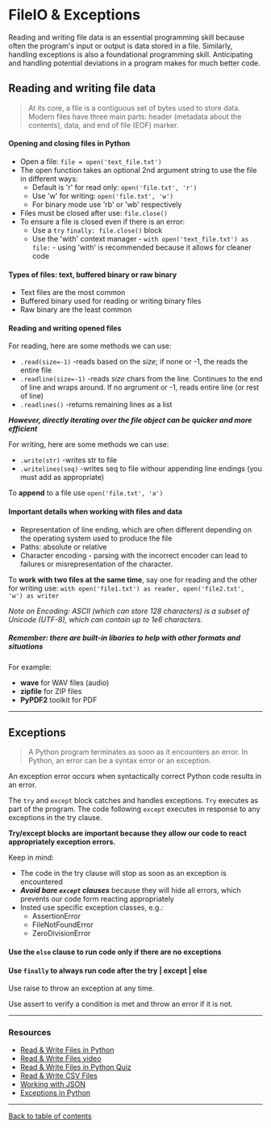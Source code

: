 # FileIO & Exceptions
Reading and writing file data is an essential programming skill because often the program's input or output is data stored in a file.
Similarly, handling exceptions is also a foundational programming skill.  Anticipating and handling potential deviations in a program makes for much better code.

## Reading and writing file data
> At its core, a file is a contiguous set of bytes used to store data.  Modern files have three main parts: header (metadata about the contents), data, and end of file (EOF) marker.

#### Opening and closing files in Python
- Open a file:  `file = open('text_file.txt')`
- The open function takes an optional 2nd argument string to use the file in different ways:
  - Default is 'r' for read only: `open('file.txt', 'r')`
  - Use 'w' for writing: `open('file.txt', 'w')`
  - For binary mode use 'rb' or 'wb' respectively
- Files must be closed after use:  `file.close()`
- To ensure a file is closed even if there is an error:
  - Use a `try` `finally: file.close()` block
  - Use the 'with' context manager - `with open('text_file.txt') as file:` - using 'with' is recommended because it allows for cleaner code

#### Types of files: text, buffered binary or raw binary

- Text files are the most common
- Buffered binary used for reading or writing binary files
- Raw binary are the least common

#### Reading and writing opened files
For reading, here are some methods we can use:
- `.read(size=-1)` -reads based on the *size*; if none or -1, the reads the entire file
- `.readline(size=-1)` -reads *size* chars from the line.  Continues to the end of line and wraps around.  If no argrument or -1, reads entire line (or rest of line)
- `.readlines()` -returns remaining lines as a list

***However, directly iterating over the file object can be quicker and more efficient***

For writing, here are some methods we can use:
- `.write(str)` -writes str to file
- `.writelines(seq)` -writes seq to file withour appending line endings (you must add as appropriate)

To **append** to a file use `open('file.txt', 'a')`

#### Important details when working with files and data

- Representation of line ending, which are often different depending on the operating system used to produce the file
- Paths: absolute or relative
- Character encoding - parsing with the incorrect encoder can lead to failures or misrepresentation of the character.

To **work with two files at the same time**, say one for reading and the other for writing use:
`with open('file1.txt') as reader, open('file2.txt', 'w') as writer`

*Note on Encoding: ASCII (which can store 128 characters) is a subset of Unicode (UTF-8), which can contain up to 1e6 characters.*

##### Remember: there are built-in libaries to help with other formats and situations
For example:
- **wave** for WAV files (audio)
- **zipfile** for ZIP files
- **PyPDF2** toolkit for PDF

---

## Exceptions
> A Python program terminates as soon as it encounters an error. In Python, an error can be a syntax error or an exception.

An exception error occurs when syntactically correct Python code results in an error.

The `try` and `except` block catches and handles exceptions. `Try` executes as part of the program. The code following `except` executes in response to any exceptions in the try clause.

**Try/except blocks are important because they allow our code to react appropriately exception errors.**

Keep in mind:
- The code in the try clause will stop as soon as an exception is encountered
- ***Avoid bare `except` clauses*** because they will hide all errors, which prevents our code form reacting appropriately
- Insted use specific exception classes, e.g.:
  - AssertionError
  - FileNotFoundError
  - ZeroDivisionError

#### Use the `else` clause to run code only if there are no exceptions

#### Use `finally` to always run code after the try | except | else

Use raise to throw an exception at any time.

Use assert to verify a condition is met and throw an error if it is not.

---

### Resources

- [Read & Write Files in Python](https://realpython.com/read-write-files-python/)
- [Read & Write Files video](https://realpython.com/courses/reading-and-writing-files-python/)
- [Read & Write Files in Python Quiz](https://realpython.com/quizzes/read-write-files-python/)
- [Read & Write CSV Files](https://realpython.com/python-csv/)
- [Working with JSON](https://realpython.com/python-json/)
- [Exceptions in Python](https://realpython.com/python-exceptions/)

---

[Back to table of contents](../README.md)
